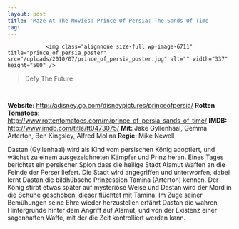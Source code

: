 ```yaml
---
layout: post
title: 'Maze At The Movies: Prince Of Persia: The Sands Of Time'
tag: 
---
```



                <img class="alignnone size-full wp-image-6711" title="prince_of_persia_poster" src="/uploads/2010/07/prince_of_persia_poster.jpg" alt="" width="337" height="500" />
<blockquote>Defy The Future</blockquote>
<img class="alignnone size-full wp-image-5898" title="movie_review_3stars" src="/uploads/2010/02/movie_review_3stars.png" alt="" width="75" height="15" />
<p><strong> Website: </strong><a href="http://adisney.go.com/disneypictures/princeofpersia/"><a href="http://adisney.go.com/disneypictures/princeofpersia/">http://adisney.go.com/disneypictures/princeofpersia/</a></a>
<strong>Rotten Tomatoes: </strong><a href="http://www.rottentomatoes.com/m/prince_of_persia_sands_of_time/"><a href="http://www.rottentomatoes.com/m/prince_of_persia_sands_of_time/">http://www.rottentomatoes.com/m/prince_of_persia_sands_of_time/</a></a>
<strong>IMDB: </strong><a href="http://www.imdb.com/title/tt0473075/"><a href="http://www.imdb.com/title/tt0473075/">http://www.imdb.com/title/tt0473075/</a></a>
<strong>Mit: </strong>Jake Gyllenhaal, Gemma Arterton, Ben Kingsley, Alfred Molina
<strong>Regie: </strong>Mike Newell</p>
<p>Dastan (Gyllenhaal) wird als Kind vom persischen König adoptiert, und wächst zu einem ausgezeichneten Kämpfer und Prinz heran. Eines Tages berichtet ein persischer Spion dass die heilige Stadt Alamut Waffen an die Feinde der Perser liefert. Die Stadt wird angegriffen und unterworfen, dabei lernt Dastan die bildhübsche Prinzession Tamina (Arterton) kennen. Der König stirbt etwas später auf mysteriöse Weise und Dastan wird der Mord in die Schuhe geschoben, dieser flüchtet mit Tamina. Im Zuge seiner Bemühungen seine Ehre wieder herzustellen erfährt Dastan die wahren Hintergründe hinter dem Angriff auf Alamut, und von der Existenz einer sagenhaften Waffe, mit der die Zeit kontrolliert werden kann.</p>
            
